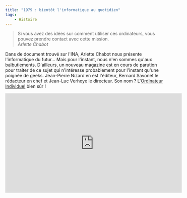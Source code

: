 ```yaml
---
title: "1979 : bientôt l'informatique au quotidien"
tags:
    - Histoire
---
```


> Si vous avez des idées sur comment utiliser ces ordinateurs, vous pouvez
> prendre contact avec cette mission.  
> <cite>Arlette Chabot</cite>

<!-- more -->

Dans de document trouvé sur l'INA, Arlette Chabot nous présente l'informatique
du futur… Mais pour l'instant, nous n'en sommes qu'aux balbutiements.
D'ailleurs, un nouveau magazine est en cours de parution pour traiter de ce
sujet qui n'intéresse probablement pour l'instant qu'une poignée de geeks.
Jean-Pierre Nizard en est l'éditeur, Bernard Savonet le rédacteur en chef et
Jean-Luc Verhoye le directeur. Son nom ?
L'[Ordinateur Individuel](http://www.01net.com/magazines/01net/) bien sûr !

<iframe loading="lazy" width='560' height='315' frameborder='0' marginheight ='0' marginwidth='0' scrolling ='no' src='https://player.ina.fr/player/embed/CAA7900280001/1/1b0bd203fbcd702f9bc9b10ac3d0fc21/560/315/0' ></iframe>
